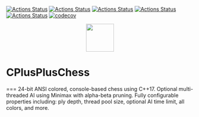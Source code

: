 [![Actions Status](https://github.com/ripred/CPlusPlusChess/workflows/MacOS/badge.svg?branch=master)](https://github.com/ripred/CPlusPlusChess/actions)
[![Actions Status](https://github.com/ripred/CPlusPlusChess/workflows/Windows/badge.svg?branch=master)](https://github.com/ripred/CPlusPlusChess/actions)
[![Actions Status](https://github.com/ripred/CPlusPlusChess/workflows/Ubuntu/badge.svg?branch=master)](https://github.com/ripred/CPlusPlusChess/actions)
[![Actions Status](https://github.com/ripred/CPlusPlusChess/workflows/Style/badge.svg?branch=master)](https://github.com/ripred/CPlusPlusChess/actions)
[![Actions Status](https://github.com/ripred/CPlusPlusChess/workflows/Install/badge.svg?branch=master)](https://github.com/ripred/CPlusPlusChess/actions)
[![codecov](https://codecov.io/gh/ripred/CPlusPlusChess/branch/master/graph/badge.svg?branch=master)](https://codecov.io/gh/ripred/CPlusPlusChess)

<p align="center">
  <img src="https://repository-images.githubusercontent.com/254842585/4dfa7580-7ffb-11ea-99d0-46b8fe2f4170" height="75" width="auto" />

# CPlusPlusChess
===
24-bit ANSI colored, console-based chess using C++17.  Optional multi-threaded AI using Minimax with alpha-beta pruning.  Fully configurable properties including: ply depth, thread pool size, optional AI time limit, all colors, and more.


